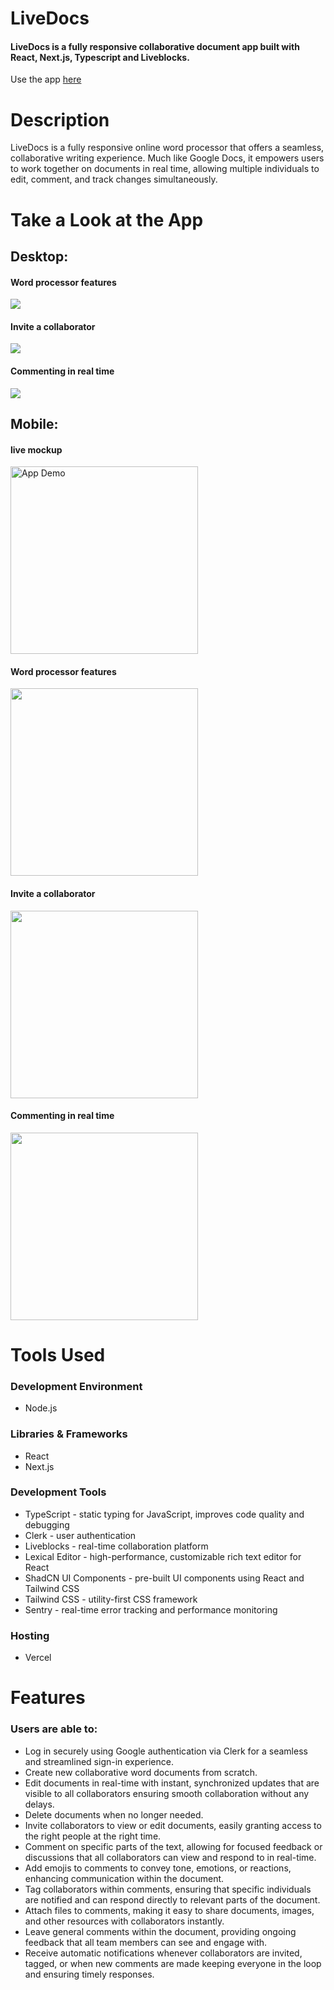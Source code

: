 # LiveDocs

#### LiveDocs is a fully responsive collaborative document app built with React, Next.js, Typescript and Liveblocks.

Use the app [here](https://live-docs-sepia-six.vercel.app)

# Description
LiveDocs is a fully responsive online word processor that offers a seamless, collaborative writing experience. Much like Google Docs, it empowers users to work together on documents in real time, allowing multiple individuals to edit, comment, and track changes simultaneously. 
 
# Take a Look at the App

## Desktop:
#### Word processor features
<img src="readme-images/desktop_1.png" />

#### Invite a collaborator
<img src="readme-images/desktop_2.png" />

#### Commenting in real time
<img src="readme-images/desktop_3.png" />

## Mobile:

#### live mockup
<img src="readme-images/preview.gif" alt="App Demo" width="300"/>

#### Word processor features
<kbd>
<img src="readme-images/mobile_1.png" width="300"/>
</kbd>

#### Invite a collaborator
<kbd>
<img src="readme-images/mobile_2.png" width="300"/>
</kbd>

#### Commenting in real time
<kbd>
<img src="readme-images/mobile_3.png" width="300"/>
</kbd>

# Tools Used

### Development Environment
* Node.js

### Libraries & Frameworks
* React 
* Next.js

### Development Tools
* TypeScript - static typing for JavaScript, improves code quality and debugging
* Clerk - user authentication
* Liveblocks - real-time collaboration platform 
* Lexical Editor - high-performance, customizable rich text editor for React
* ShadCN UI Components - pre-built UI components using React and Tailwind CSS
* Tailwind CSS - utility-first CSS framework
* Sentry - real-time error tracking and performance monitoring

### Hosting 
* Vercel

# Features

### Users are able to:

* Log in securely using Google authentication via Clerk for a seamless and streamlined sign-in experience.
* Create new collaborative word documents from scratch.
* Edit documents in real-time with instant, synchronized updates that are visible to all collaborators ensuring smooth collaboration without any delays.
* Delete documents when no longer needed.
* Invite collaborators to view or edit documents, easily granting access to the right people at the right time.
* Comment on specific parts of the text, allowing for focused feedback or discussions that all collaborators can view and respond to in real-time.
* Add emojis to comments to convey tone, emotions, or reactions, enhancing communication within the document.
* Tag collaborators within comments, ensuring that specific individuals are notified and can respond directly to relevant parts of the document.
* Attach files to comments, making it easy to share documents, images, and other resources with collaborators instantly.
* Leave general comments within the document, providing ongoing feedback that all team members can see and engage with.
* Receive automatic notifications whenever collaborators are invited, tagged, or when new comments are made keeping everyone in the loop and ensuring timely responses.
